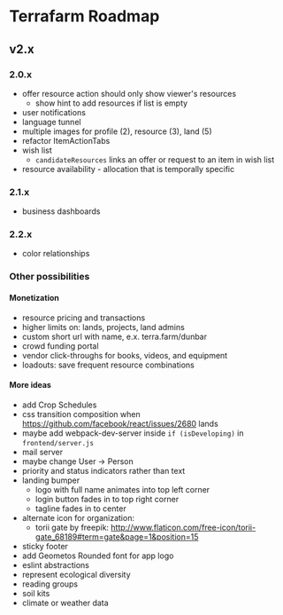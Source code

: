 # Terrafarm Roadmap

## v2.x

### 2.0.x

- offer resource action should only show viewer's resources
  - show hint to add resources if list is empty
- user notifications
- language tunnel
- multiple images for profile (2), resource (3), land (5)
- refactor ItemActionTabs
- wish list
  - `candidateResources` links an offer or request to an item in wish list
- resource availability - allocation that is temporally specific

### 2.1.x

- business dashboards

### 2.2.x

- color relationships

### Other possibilities

#### Monetization
- resource pricing and transactions
- higher limits on: lands, projects, land admins
- custom short url with name, e.x. terra.farm/dunbar
- crowd funding portal
- vendor click-throughs for books, videos, and equipment
- loadouts: save frequent resource combinations

#### More ideas
- add Crop Schedules
- css transition composition when https://github.com/facebook/react/issues/2680 lands
- maybe add webpack-dev-server inside `if (isDeveloping)` in `frontend/server.js`
- mail server
- maybe change User -> Person
- priority and status indicators rather than text
- landing bumper
  - logo with full name animates into top left corner
  - login button fades in to top right corner
  - tagline fades in to center
- alternate icon for organization:
  - torii gate by freepik: http://www.flaticon.com/free-icon/torii-gate_68189#term=gate&page=1&position=15
- sticky footer
- add Geometos Rounded font for app logo
- eslint abstractions
- represent ecological diversity
- reading groups
- soil kits
- climate or weather data

